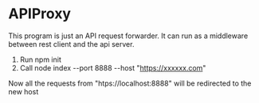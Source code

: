 # APIProxy

This program is just an API request forwarder. It can run as a middleware between rest client and the api server.


1. Run npm init
2. Call node index --port 8888 --host "https://xxxxxx.com"


Now all the requests from "htps://localhost:8888" will be redirected to the new host
